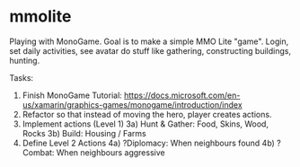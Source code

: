 # mmolite
Playing with MonoGame. Goal is to make a simple MMO Lite "game". Login, set daily activities, see avatar do stuff like gathering, constructing buildings, hunting.


Tasks:

1) Finish MonoGame Tutorial: https://docs.microsoft.com/en-us/xamarin/graphics-games/monogame/introduction/index
2) Refactor so that instead of moving the hero, player creates actions.
3) Implement actions (Level 1)
  3a) Hunt & Gather: Food, Skins, Wood, Rocks
  3b) Build: Housing / Farms
4) Define Level 2 Actions
  4a) ?Diplomacy: When neighbours found
  4b) ?Combat: When neighbours aggressive
